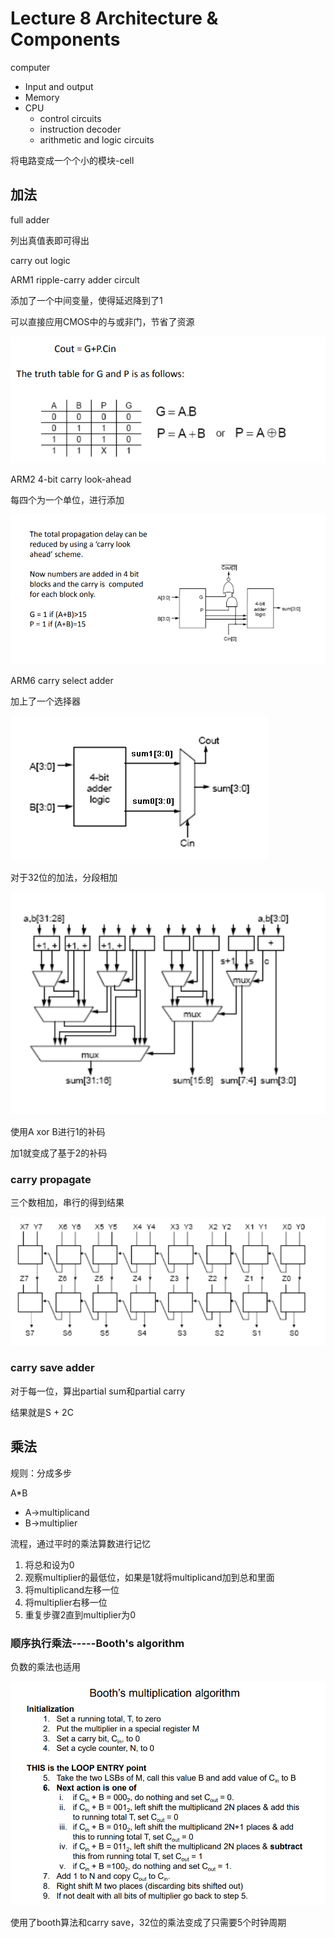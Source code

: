 # Lecture 8 Architecture & Components

computer

- Input and output
- Memory
- CPU
  - control circuits
  - instruction decoder
  - arithmetic and logic circuits

将电路变成一个个小的模块-cell

## 加法

full adder

列出真值表即可得出

carry out logic

ARM1 ripple-carry adder circult

添加了一个中间变量，使得延迟降到了1

可以直接应用CMOS中的与或非门，节省了资源

![img](./Snipaste_2019-12-29_17-16-27.png)

ARM2 4-bit carry look-ahead

每四个为一个单位，进行添加

![img](./Snipaste_2019-12-29_17-21-00.png)

ARM6 carry select adder

加上了一个选择器

![img](./Snipaste_2019-12-29_17-20-05.png)

对于32位的加法，分段相加

![img](./Snipaste_2019-12-29_17-23-24.png)

使用A xor B进行1的补码

加1就变成了基于2的补码

### carry propagate

三个数相加，串行的得到结果

![img](./Snipaste_2019-12-30_11-21-29.png)

### carry save adder

对于每一位，算出partial sum和partial carry

结果就是S + 2C

## 乘法

规则：分成多步

A*B

- A->multiplicand
- B->multiplier

流程，通过平时的乘法算数进行记忆

1. 将总和设为0
2. 观察multiplier的最低位，如果是1就将multiplicand加到总和里面
3. 将multiplicand左移一位
4. 将multiplier右移一位
5. 重复步骤2直到multiplier为0

### 顺序执行乘法-----Booth's algorithm

负数的乘法也适用

![img](./Snipaste_2019-12-29_17-58-11.png)

使用了booth算法和carry save，32位的乘法变成了只需要5个时钟周期